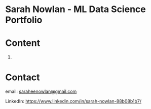 # Sarah Nowlan - ML Data Science Portfolio


# Content
1. 


# Contact
email: saraheenowlan@gmail.com 

LinkedIn: https://www.linkedin.com/in/sarah-nowlan-88b08b1b7/
